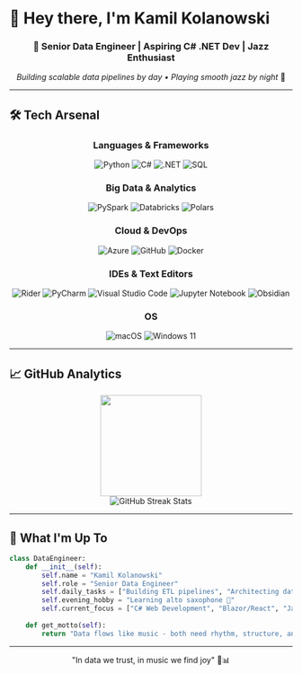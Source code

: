 # 👋 Hey there, I'm **Kamil Kolanowski**

<div align="center">
  
  ### 🚀 Senior Data Engineer | Aspiring C# .NET Dev | Jazz Enthusiast
  
  *Building scalable data pipelines by day • Playing smooth jazz by night* 🎷
  
</div>

---

## 🛠️ **Tech Arsenal**

<div align="center">

### **Languages & Frameworks**
![Python](https://img.shields.io/badge/Python-FFD43B?style=for-the-badge&logo=python&logoColor=blue)
![C#](https://img.shields.io/badge/C%23-239120?style=for-the-badge&logo=csharp&logoColor=white)
![.NET](https://img.shields.io/badge/.NET-512BD4?style=for-the-badge&logo=dotnet&logoColor=white)
![SQL](https://img.shields.io/badge/SQL-336791?style=for-the-badge&logo=postgresql&logoColor=white)

### **Big Data & Analytics**
![PySpark](https://img.shields.io/badge/Apache%20Spark-E25A1C?style=for-the-badge&logo=apachespark&logoColor=white)
![Databricks](https://img.shields.io/badge/Databricks-FF3621?style=for-the-badge&logo=databricks&logoColor=white)
![Polars](https://img.shields.io/badge/polars-0075ff?style=for-the-badge&logo=polars&logoColor=white)

### **Cloud & DevOps**
![Azure](https://img.shields.io/badge/Microsoft%20Azure-0078D4?style=for-the-badge&logo=microsoftazure&logoColor=white)
![GitHub](https://img.shields.io/badge/GitHub-181717?style=for-the-badge&logo=github&logoColor=white)
![Docker](https://img.shields.io/badge/Docker-2496ED?style=for-the-badge&logo=docker&logoColor=white)

### **IDEs & Text Editors**
![Rider](https://img.shields.io/badge/Rider-000000.svg?style=for-the-badge&logo=Rider&logoColor=white&color=black&labelColor=crimson)
![PyCharm](https://img.shields.io/badge/pycharm-143?style=for-the-badge&logo=pycharm&logoColor=black&color=black&labelColor=green)
![Visual Studio Code](https://img.shields.io/badge/Visual%20Studio%20Code-0078d7.svg?style=for-the-badge&logo=visual-studio-code&logoColor=white)
![Jupyter Notebook](https://img.shields.io/badge/jupyter-%23FA0F00.svg?style=for-the-badge&logo=jupyter&logoColor=white)
![Obsidian](https://img.shields.io/badge/Obsidian-%23483699.svg?style=for-the-badge&logo=obsidian&logoColor=white)

### **OS**
![macOS](https://img.shields.io/badge/mac%20os-000000?style=for-the-badge&logo=macos&logoColor=F0F0F0)
![Windows 11](https://img.shields.io/badge/Windows%2011-%230079d5.svg?style=for-the-badge&logo=Windows%2011&logoColor=white)


</div>

---

## 📈 **GitHub Analytics**

<div align="center">
  <img height="180em" src="https://github-readme-stats.vercel.app/api/top-langs/?username=KamilKolanowski&layout=compact&theme=radical&hide_border=true&bg_color=0D1117&title_color=F85D7F&text_color=FFFFFF"/>
</div>

<div align="center">
  <img src="https://github-readme-streak-stats.herokuapp.com/?user=KamilKolanowski&theme=radical&hide_border=true&background=0D1117&stroke=F85D7F&ring=F85D7F&fire=F85D7F&currStreakLabel=FFFFFF" alt="GitHub Streak Stats" />
</div>

---

## 🎯 **What I'm Up To**

```python
class DataEngineer:
    def __init__(self):
        self.name = "Kamil Kolanowski"
        self.role = "Senior Data Engineer"
        self.daily_tasks = ["Building ETL pipelines", "Architecting data solutions", "Optimizing Spark jobs"]
        self.evening_hobby = "Learning alto saxophone 🎷"
        self.current_focus = ["C# Web Development", "Blazor/React", "Jazz improvisation"]
    
    def get_motto(self):
        return "Data flows like music - both need rhythm, structure, and a touch of creativity"
```

---

  
 <div align="center">"In data we trust, in music we find joy" 🎵📊</div>
  
</div>

